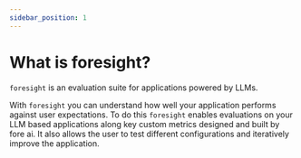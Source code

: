 ```yaml
---
sidebar_position: 1
---
```

# What is foresight?

`foresight` is an evaluation suite for applications powered by LLMs.

With `foresight` you can understand how well your application performs against user expectations. To do
this `foresight` enables evaluations on your LLM based applications along key custom metrics designed and
built by fore ai. It also allows the user to test different configurations and iteratively improve the application.
